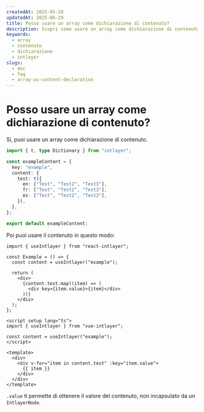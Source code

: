 ```yaml
---
createdAt: 2025-05-20
updatedAt: 2025-06-29
title: Posso usare un array come dichiarazione di contenuto?
description: Scopri come usare un array come dichiarazione di contenuto.
keywords:
  - array
  - contenuto
  - dichiarazione
  - intlayer
slugs:
  - doc
  - faq
  - array-as-content-declaration
---
```


# Posso usare un array come dichiarazione di contenuto?

Sì, puoi usare un array come dichiarazione di contenuto.

```ts
import { t, type Dictionary } from "intlayer";

const exampleContent = {
  key: "example",
  content: {
    test: t({
      en: ["Test", "Test2", "Test3"],
      fr: ["Test", "Test2", "Test3"],
      es: ["Test", "Test2", "Test3"],
    }),
  },
};

export default exampleContent;
```

Poi puoi usare il contenuto in questo modo:

```tsx
import { useIntlayer } from "react-intlayer";

const Example = () => {
  const content = useIntlayer("example");

  return (
    <div>
      {content.test.map((item) => (
        <div key={item.value}>{item}</div>
      ))}
    </div>
  );
};
```

```vue
<script setup lang="ts">
import { useIntlayer } from "vue-intlayer";

const content = useIntlayer("example");
</script>

<template>
  <div>
    <div v-for="item in content.test" :key="item.value">
      {{ item }}
    </div>
  </div>
</template>
```

`.value` ti permette di ottenere il valore del contenuto, non incapsulato da un `IntlayerNode`.
